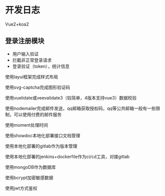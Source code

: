 # 开发日志

Vue2+koa2

## 登录注册模块

- 用户输入验证
- 拦截非正常登录请求
- 登录验证（token），统计信息

使用layui框架完成样式布局

使用svg-captcha完成图形验证码

使用vuelidate或veevalidate3（较简单，4版本支持vue3）数据校验

使用nodemailer完成邮件发送，qq邮箱获取授权码，qq等公共邮箱一般有一些限制，可以使用付费的邮件服务

使用moment处理时间

使用showdoc本地化部署接口文档管理

使用本地化部署的gitlab作为版本管理

使用本地化部署的jenkins+dockerfile作为ci/cd工具，对接gitlab

使用mongoDB作为数据库

使用bcrypt加密敏感数据

使用jwt方式鉴权
